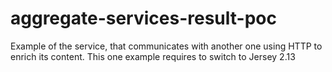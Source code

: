 aggregate-services-result-poc
=============================

Example of the service, that communicates with another one using HTTP to enrich its content.
This one example requires to switch to Jersey 2.13


